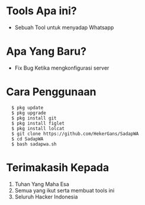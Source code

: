 # Tools Apa ini?
- Sebuah Tool untuk menyadap Whatsapp

# Apa Yang Baru?
- Fix Bug Ketika mengkonfigurasi server

# Cara Penggunaan
```
  $ pkg update
  $ pkg upgrade
  $ pkg install git
  $ pkg install figlet
  $ pkg install lolcat
  $ git clone https://github.com/HekerGans/SadapWA
  $ cd SadapWA
  $ bash sadapwa.sh
 ```
 
# Terimakasih Kepada
1. Tuhan Yang Maha Esa
2. Semua yang ikut serta membuat tools ini
3. Seluruh Hacker Indonesia
